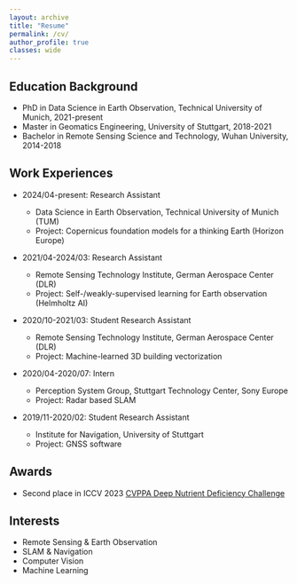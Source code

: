 ```yaml
---
layout: archive
title: "Resume"
permalink: /cv/
author_profile: true
classes: wide
---
```


Education Background
-----
* PhD in Data Science in Earth Observation, Technical University of Munich, 2021-present
* Master in Geomatics Engineering, University of Stuttgart, 2018-2021
* Bachelor in Remote Sensing Science and Technology, Wuhan University, 2014-2018

Work Experiences
-----
* 2024/04-present: Research Assistant
  * Data Science in Earth Observation, Technical University of Munich (TUM)
  * Project: Copernicus foundation models for a thinking Earth (Horizon Europe)

* 2021/04-2024/03: Research Assistant
  * Remote Sensing Technology Institute, German Aerospace Center (DLR)
  * Project: Self-/weakly-supervised learning for Earth observation (Helmholtz AI)

* 2020/10-2021/03:  Student Research Assistant
  * Remote Sensing Technology Institute, German Aerospace Center (DLR)
  * Project: Machine-learned 3D building vectorization

* 2020/04-2020/07:  Intern
  * Perception System Group, Stuttgart Technology Center, Sony Europe
  * Project: Radar based SLAM

* 2019/11-2020/02:  Student Research Assistant
  * Institute for Navigation, University of Stuttgart
  * Project: GNSS software

Awards
-----
* Second place in ICCV 2023 [CVPPA Deep Nutrient Deficiency Challenge](https://cvppa2023.github.io/challenges/#deep-nutrient-deficiency---dikopshof---winter-wheat-and-winter-rye)

Interests
-----
* Remote Sensing & Earth Observation
* SLAM & Navigation
* Computer Vision
* Machine Learning


  

  

  

